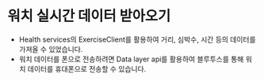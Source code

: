# 워치 실시간 데이터 받아오기 
- Health services의 ExerciseClient를 활용하여 거리, 심박수, 시간 등의 데이터를 가져올 수 있었습니다. 
- 워치 데이터를 폰으로 전송하려면 Data layer api를 활용하여 블루투스를 통해 워치 데이터를 휴대폰으로 전송할 수 있습니다. 


